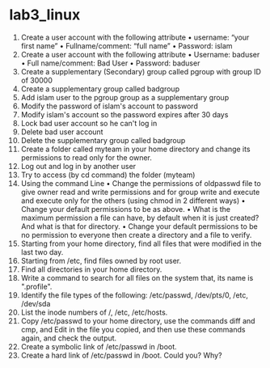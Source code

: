 # lab3_linux
1. Create a user account with the following attribute
   • username: “your first name”
   • Fullname/comment: “full name”
   • Password: islam
2. Create a user account with the following attribute
   • Username: baduser
   • Full name/comment: Bad User
   • Password: baduser
3. Create a supplementary (Secondary) group called pgroup with group ID of 30000
4. Create a supplementary group called badgroup
5. Add islam user to the pgroup group as a supplementary group
6. Modify the password of islam's account to password
7. Modify islam's account so the password expires after 30 days
8. Lock bad user account so he can't log in
9. Delete bad user account
10. Delete the supplementary group called badgroup
11. Create a folder called myteam in your home directory and change its permissions to read only for the owner.
12. Log out and log in by another user
13. Try to access (by cd command) the folder (myteam)
14. Using the command Line
    • Change the permissions of oldpasswd file to give owner read and write permissions and for group write and execute and execute only for the others (using chmod in 2 different ways)
    • Change your default permissions to be as above.
    • What is the maximum permission a file can have, by default when it is just created? And what is that for directory.
    • Change your default permissions to be no permission to everyone then create a directory and a file to verify.
15. Starting from your home directory, find all files that were modified in the last two day.
16. Starting from /etc, find files owned by root user.
17. Find all directories in your home directory.
18. Write a command to search for all files on the system that, its name is ".profile".
19. Identify the file types of the following: /etc/passwd, /dev/pts/0, /etc, /dev/sda
20. List the inode numbers of /, /etc, /etc/hosts.
21. Copy /etc/passwd to your home directory, use the commands diff and cmp, and Edit in the file you copied, and then use these commands again, and check the output.
22. Create a symbolic link of /etc/passwd in /boot.
23. Create a hard link of /etc/passwd in /boot. Could you? Why?
